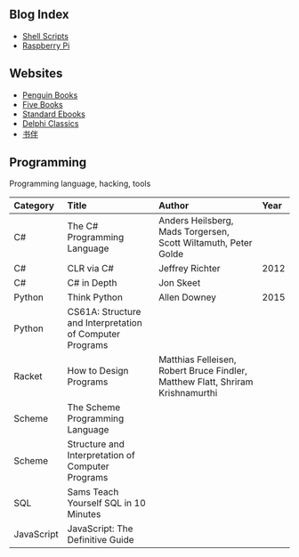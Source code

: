 ## Blog Index

 - [Shell Scripts](https://evmn.github.io/shell-scripts.html)
 - [Raspberry Pi](https://evmn.github.io/raspberry-pi.html)

## Websites
 - [Penguin Books](https://www.penguin.com/)
 - [Five Books](https://fivebooks.com/)
 - [Standard Ebooks](https://standardebooks.org/ebooks/)
 - [Delphi Classics](https://www.delphiclassics.com/)
 - [书伴](https://bookfere.com)

## Programming

Programming language, hacking, tools

Category|Title|Author|Year
:-|:-|:-|:-
C#|The C# Programming Language|Anders Heilsberg, Mads Torgersen, Scott Wiltamuth, Peter Golde|
C#|CLR via C#|Jeffrey Richter|2012
C#|C# in Depth|Jon Skeet|
Python|Think Python|Allen Downey|2015
Python|CS61A: Structure and Interpretation of Computer Programs|
Racket|How to Design Programs|Matthias Felleisen, Robert Bruce Findler, Matthew Flatt, Shriram Krishnamurthi|
Scheme|The Scheme Programming Language|
Scheme|Structure and Interpretation of Computer Programs|
SQL|Sams Teach Yourself SQL in 10 Minutes|
JavaScript|JavaScript: The Definitive Guide|

